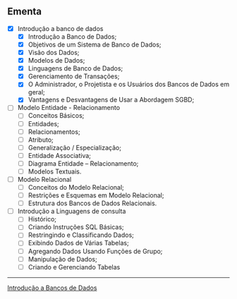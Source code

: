## Ementa

- [x] Introdução a banco de dados
  - [x] Introdução a Banco de Dados;
  - [x] Objetivos de um Sistema de Banco de Dados;
  - [x] Visão dos Dados;
  - [x] Modelos de Dados;
  - [x] Linguagens de Banco de Dados;
  - [x] Gerenciamento de Transações;
  - [x] O  Administrador, o Projetista e os Usuários dos Bancos de Dados em geral;
  - [x] Vantagens e Desvantagens de Usar a Abordagem SGBD;
- [ ] Modelo Entidade - Relacionamento
  - [ ] Conceitos Básicos;
  - [ ] Entidades;
  - [ ] Relacionamentos;
  - [ ] Atributo;
  - [ ] Generalização / Especialização;
  - [ ] Entidade Associativa;
  - [ ] Diagrama Entidade – Relacionamento;
  - [ ] Modelos Textuais.
- [ ] Modelo Relacional
  - [ ] Conceitos do Modelo Relacional;
  - [ ] Restrições e Esquemas em Modelo Relacional;
  - [ ] Estrutura dos Bancos de Dados Relacionais.
- [ ] Introdução a Linguagens de consulta
  - [ ] Histórico;
  - [ ] Criando Instruções SQL Básicas;
  - [ ] Restringindo e Classificando Dados;
  - [ ] Exibindo Dados de Várias Tabelas;
  - [ ] Agregando Dados Usando Funções de Grupo;
  - [ ] Manipulação de Dados;
  - [ ] Criando e Gerenciando Tabelas

---

[Introdução a Bancos de Dados](intro.md)